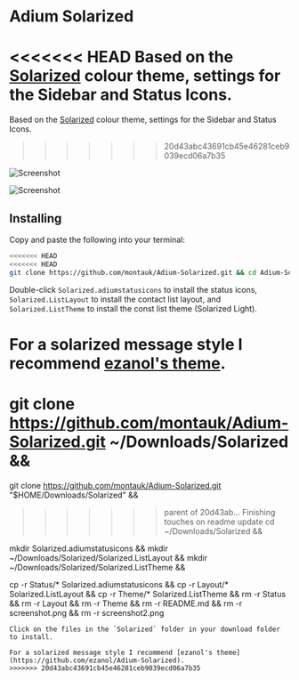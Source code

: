 Adium Solarized
===============

<<<<<<< HEAD
Based on the [Solarized](http://ethanschoonover.com/solarized) colour
theme, settings for the Sidebar and Status Icons.
=======
Based on the [Solarized](http://ethanschoonover.com/solarized) colour theme, settings for the
Sidebar and Status Icons.
>>>>>>> 20d43abc43691cb45e46281ceb9039ecd06a7b35

![Screenshot](https://raw.github.com/montauk/Adium-Status-Solarized/master/screenshot.png)

![Screenshot](https://raw.github.com/montauk/Adium-Status-Solarized/master/screenshot2.png)

Installing
----------
Copy and paste the following into your terminal:

```bash
<<<<<<< HEAD
<<<<<<< HEAD
git clone https://github.com/montauk/Adium-Solarized.git && cd Adium-Solarized && ./build.sh
```

Double-click `Solarized.adiumstatusicons` to install the status icons,
`Solarized.ListLayout` to install the contact list layout, and
`Solarized.ListTheme` to install the const list theme (Solarized Light).

For a solarized message style I recommend
[ezanol's theme](https://github.com/ezanol/Adium-Solarized).
=======
git clone https://github.com/montauk/Adium-Solarized.git ~/Downloads/Solarized &&
=======
git clone https://github.com/montauk/Adium-Solarized.git "$HOME/Downloads/Solarized" &&
>>>>>>> parent of 20d43ab... Finishing touches on readme update
cd ~/Downloads/Solarized &&


mkdir Solarized.adiumstatusicons &&
mkdir ~/Downloads/Solarized/Solarized.ListLayout &&
mkdir ~/Downloads/Solarized/Solarized.ListTheme &&

cp -r Status/* Solarized.adiumstatusicons &&
cp -r Layout/* Solarized.ListLayout &&
cp -r Theme/* Solarized.ListTheme &&
rm -r Status &&
rm -r Layout &&
rm -r Theme &&
rm -r README.md &&
rm -r screenshot.png &&
rm -r screenshot2.png


```
Click on the files in the `Solarized` folder in your download folder to install.

For a solarized message style I recommend [ezanol's theme](https://github.com/ezanol/Adium-Solarized).
>>>>>>> 20d43abc43691cb45e46281ceb9039ecd06a7b35
